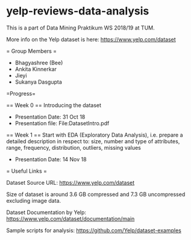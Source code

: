 # yelp-reviews-data-analysis
This is a part of Data Mining Praktikum WS 2018/19 at TUM.

More info on the Yelp dataset is here: https://www.yelp.com/dataset

= Group Members =
* Bhagyashree (Bee)
* Ankita Kinnerkar
* Jieyi
* Sukanya Dasgupta

=Progress=

== Week 0 ==
Introducing the dataset
* Presentation Date: 31 Oct 18
* Presentation file: File:DatasetIntro.pdf

== Week 1 ==
Start with EDA (Exploratory Data Analysis), i.e. prepare a detailed description in respect to: size, number and type of attributes, range, frequency, distribution, outliers, missing values
* Presentation Date: 14 Nov 18

= Useful Links =

Dataset Source URL: https://www.yelp.com/dataset 

Size of dataset is around 3.6 GB compressed and 7.3 GB uncompressed excluding image data.

Dataset Documentation by Yelp: https://www.yelp.com/dataset/documentation/main 

Sample scripts for analysis: https://github.com/Yelp/dataset-examples 
